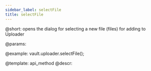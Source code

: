 ```yaml
---
sidebar_label: selectFile
title: selectFile
---          
```


@short: opens the dialog for selecting a new file (files) for adding to Uploader

@params:

@example:
vault.uploader.selectFile();

@template: api_method
@descr:
